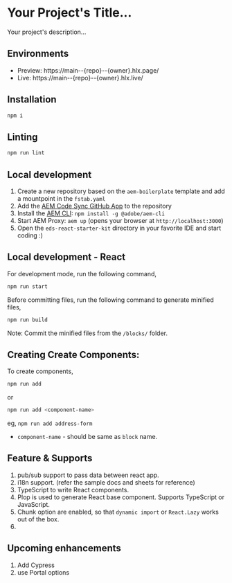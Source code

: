 # Your Project's Title...
Your project's description...

## Environments
- Preview: https://main--{repo}--{owner}.hlx.page/
- Live: https://main--{repo}--{owner}.hlx.live/

## Installation

```sh
npm i
```

## Linting

```sh
npm run lint
```

## Local development

1. Create a new repository based on the `aem-boilerplate` template and add a mountpoint in the `fstab.yaml`
1. Add the [AEM Code Sync GitHub App](https://github.com/apps/aem-code-sync) to the repository
1. Install the [AEM CLI](https://github.com/adobe/helix-cli): `npm install -g @adobe/aem-cli`
1. Start AEM Proxy: `aem up` (opens your browser at `http://localhost:3000`)
1. Open the `eds-react-starter-kit` directory in your favorite IDE and start coding :)

## Local development - React

For development mode, run the following command,
```sh
npm run start
```

Before committing files, run the following command to generate minified files,

```sh
npm run build
```

Note: Commit the minified files from the `/blocks/` folder.

## Creating Create Components:

To create components,

```sh
npm run add
```

or

```sh
npm run add <component-name>
```

eg, `npm run add address-form`


 - `component-name` - should be same as `block` name.


## Feature & Supports
1. pub/sub support to pass data between react app.
1. i18n support. (refer the sample docs and sheets for reference)
1. TypeScript to write React components.
1. Plop is used to generate React base component. Supports TypeScript or JavaScript.
1. Chunk option are enabled, so that `dynamic import` or `React.Lazy` works out of the box.
1. 

## Upcoming enhancements
1. Add Cypress
1. use Portal options
